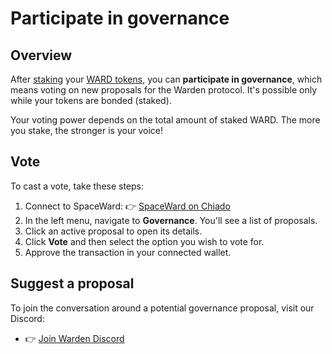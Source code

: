 ﻿---
sidebar_position: 11
---

# Participate in governance

## Overview

After [staking](stake-ward) your [WARD tokens](https://docs.wardenprotocol.org/tokens/ward-token/ward), you can **participate in governance**, which means voting on new proposals for the Warden protocol. It's possible only while your tokens are bonded (staked).

Your voting power depends on the total amount of staked WARD. The more you stake, the stronger is your voice!

## Vote

To cast a vote, take these steps:

1. Connect to SpaceWard: 👉 [SpaceWard on Chiado](https://spaceward.chiado.wardenprotocol.org/)
2. In the left menu, navigate to **Governance**. You'll see a list of proposals.
3. Click an active proposal to open its details.
4. Click **Vote** and then select the option you wish to vote for.
5. Approve the transaction in your connected wallet.

## Suggest a proposal

To join the conversation around a potential governance proposal, visit our Discord:

-   👉 [Join Warden Discord](https://discord.com/invite/wardenprotocol)
